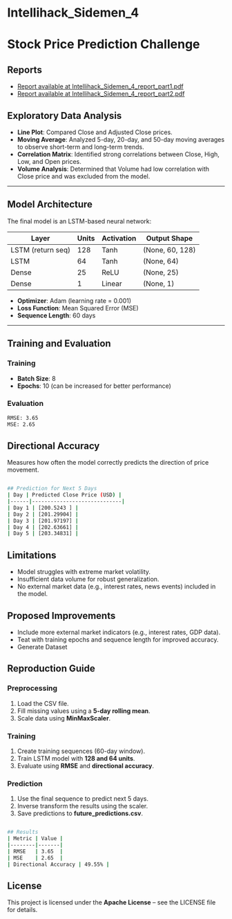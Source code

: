 # Intellihack_Sidemen_4

# Stock Price Prediction Challenge


## Reports
- [Report available at Intellihack_Sidemen_4_report_part1.pdf](./Intellihack_Sidemen_4_report_part1.pdf)  
- [Report available at Intellihack_Sidemen_4_report_part2.pdf](./Intellihack_Sidemen_4_report_part2.pdf)  

## Exploratory Data Analysis

- **Line Plot**: Compared Close and Adjusted Close prices.  
- **Moving Average**: Analyzed 5-day, 20-day, and 50-day moving averages to observe short-term and long-term trends.  
- **Correlation Matrix**: Identified strong correlations between Close, High, Low, and Open prices.  
- **Volume Analysis**: Determined that Volume had low correlation with Close price and was excluded from the model.  

---

## Model Architecture
The final model is an LSTM-based neural network:

| Layer | Units | Activation | Output Shape |
|-------|-------|------------|--------------|
| LSTM (return seq) | 128 | Tanh | (None, 60, 128) |
| LSTM | 64 | Tanh | (None, 64) |
| Dense | 25 | ReLU | (None, 25) |
| Dense | 1 | Linear | (None, 1) |

- **Optimizer**: Adam (learning rate = 0.001)  
- **Loss Function**: Mean Squared Error (MSE)  
- **Sequence Length**: 60 days  

---

## Training and Evaluation
### Training
- **Batch Size**: 8  
- **Epochs**: 10 (can be increased for better performance)  

### Evaluation
```bash
RMSE: 3.65
MSE: 2.65
```

## Directional Accuracy
Measures how often the model correctly predicts the direction of price movement.

```bash

## Prediction for Next 5 Days
| Day | Predicted Close Price (USD) |
|------|-----------------------------|
| Day 1 | [200.5243 ] |
| Day 2 | [201.29904] |
| Day 3 | [201.97197] |
| Day 4 | [202.63661] |
| Day 5 | [203.34831] |


```

## Limitations
- Model struggles with extreme market volatility.  
- Insufficient data volume for robust generalization.  
- No external market data (e.g., interest rates, news events) included in the model.  



## Proposed Improvements
- Include more external market indicators (e.g., interest rates, GDP data).  
- Teat with training epochs and sequence length for improved accuracy. 
- Generate Dataset



## Reproduction Guide
### Preprocessing
1. Load the CSV file.  
2. Fill missing values using a **5-day rolling mean**.  
3. Scale data using **MinMaxScaler**.  

### Training
1. Create training sequences (60-day window).  
2. Train LSTM model with **128 and 64 units**.  
3. Evaluate using **RMSE** and **directional accuracy**.  

### Prediction
1. Use the final sequence to predict next 5 days.  
2. Inverse transform the results using the scaler.  
3. Save predictions to **future_predictions.csv**.  

```bash

## Results
| Metric | Value |
|--------|-------|
| RMSE   | 3.65  |
| MSE    | 2.65  |
| Directional Accuracy | 49.55% |

```
## License
This project is licensed under the **Apache License** – see the LICENSE file for details.


